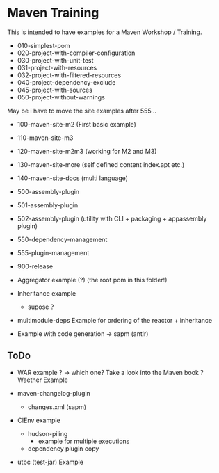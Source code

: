 Maven Training
==============

This is intended to have examples for a Maven Workshop / Training.

* 010-simplest-pom
* 020-project-with-compiler-configuration
* 030-project-with-unit-test
* 031-project-with-resources
* 032-project-with-filtered-resources
* 040-project-dependency-exclude
* 045-project-with-sources
* 050-project-without-warnings

May be i have to move the site examples after 555...
* 100-maven-site-m2 (First basic example)
* 110-maven-site-m3 
* 120-maven-site-m2m3 (working for M2 and M3)
* 130-maven-site-more (self defined content index.apt etc.)
* 140-maven-site-docs (multi language)

* 500-assembly-plugin
* 501-assembly-plugin
* 502-assembly-plugin (utility with CLI + packaging + appassembly plugin)

* 550-dependency-management
* 555-plugin-management

* 900-release

* Aggregator example (?) (the root pom in this folder!)

* Inheritance example
  - supose ?

* multimodule-deps
  Example for ordering of the reactor + inheritance

* Example with code generation
  -> sapm (antlr)

ToDo
----

* WAR example ?
  -> which one? Take a look into the Maven book ? Waether Example

* maven-changelog-plugin
  - changes.xml  (sapm)

* CIEnv example
  - hudson-piling
    - example for multiple executions
  - dependency plugin copy

* utbc (test-jar) Example

